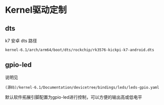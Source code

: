 # Kernel驱动定制



## dts

k7 安卓 dts 路径

```
kernel-6.1/arch/arm64/boot/dts/rockchip/rk3576-kickpi-k7-android.dts
```



## gpio-led 

说明见

```
(源码)/kernel-6.1/Documentation/devicetree/bindings/leds/leds-gpio.yaml
```

默认软件拓展引脚配置为gpio-led进行控制，可以方便的输出高或低电平



```
```









